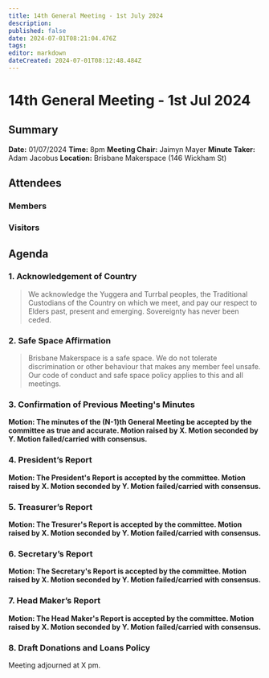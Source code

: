 ```yaml
---
title: 14th General Meeting - 1st July 2024
description: 
published: false
date: 2024-07-01T08:21:04.476Z
tags: 
editor: markdown
dateCreated: 2024-07-01T08:12:48.484Z
---
```


# 14th General Meeting - 1st Jul 2024
## Summary
**Date:** 01/07/2024 
**Time:** 8pm
**Meeting Chair:** Jaimyn Mayer
**Minute Taker:** Adam Jacobus
**Location:** Brisbane Makerspace (146 Wickham St)

## Attendees
### Members

### Visitors


## Agenda

### 1. Acknowledgement of Country

> We acknowledge the Yuggera and Turrbal peoples, the Traditional Custodians of the Country on which we meet, and pay our respect to Elders past, present and emerging. Sovereignty has never been ceded.

### 2. Safe Space Affirmation
> Brisbane Makerspace is a safe space. We do not tolerate discrimination or other behaviour that makes any member feel unsafe. Our code of conduct and safe space policy applies to this and all meetings.

### 3. Confirmation of Previous Meeting's Minutes

**Motion: The minutes of the (N-1)th General Meeting be accepted by the committee as true and accurate. Motion raised by X. Motion seconded by Y. Motion failed/carried with consensus.**

### 4. President’s Report

**Motion: The President's Report is accepted by the committee. Motion raised by X. Motion seconded by Y. Motion failed/carried with consensus.**

### 5. Treasurer’s Report

**Motion: The Tresurer's Report is accepted by the committee. Motion raised by X. Motion seconded by Y. Motion failed/carried with consensus.**

### 6. Secretary’s Report

**Motion: The Secretary's Report is accepted by the committee. Motion raised by X. Motion seconded by Y. Motion failed/carried with consensus.**

### 7. Head Maker’s Report

**Motion: The Head Maker's Report is accepted by the committee. Motion raised by X. Motion seconded by Y. Motion failed/carried with consensus.**

### 8. Draft Donations and Loans Policy

Meeting adjourned at X pm.